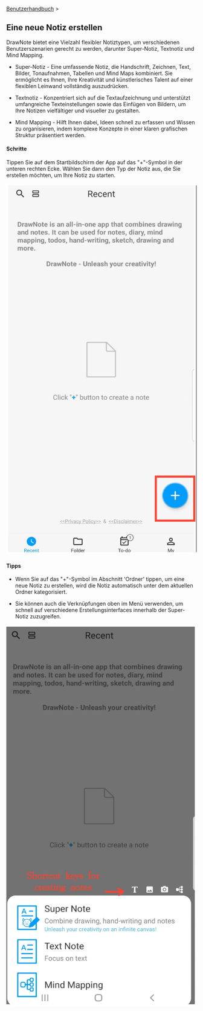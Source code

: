 [Benutzerhandbuch](/dragonnest/drawnote/manual/en) >

Eine neue Notiz erstellen
---
DrawNote bietet eine Vielzahl flexibler Notiztypen, um verschiedenen Benutzerszenarien gerecht zu werden, darunter Super-Notiz, Textnotiz und Mind Mapping.

- Super-Notiz - Eine umfassende Notiz, die Handschrift, Zeichnen, Text, Bilder, Tonaufnahmen, Tabellen und Mind Maps kombiniert. Sie ermöglicht es Ihnen, Ihre Kreativität und künstlerisches Talent auf einer flexiblen Leinwand vollständig auszudrücken.

- Textnotiz - Konzentriert sich auf die Textaufzeichnung und unterstützt umfangreiche Texteinstellungen sowie das Einfügen von Bildern, um Ihre Notizen vielfältiger und visueller zu gestalten.

- Mind Mapping - Hilft Ihnen dabei, Ideen schnell zu erfassen und Wissen zu organisieren, indem komplexe Konzepte in einer klaren grafischen Struktur präsentiert werden.

#### Schritte

Tippen Sie auf dem Startbildschirm der App auf das "+"-Symbol in der unteren rechten Ecke. Wählen Sie dann den Typ der Notiz aus, die Sie erstellen möchten, um Ihre Notiz zu starten.

![Eine neue Notiz erstellen](imgs/new_note1.png)

#### Tipps

- Wenn Sie auf das "+"-Symbol im Abschnitt 'Ordner' tippen, um eine neue Notiz zu erstellen, wird die Notiz automatisch unter dem aktuellen Ordner kategorisiert.

- Sie können auch die Verknüpfungen oben im Menü verwenden, um schnell auf verschiedene Erstellungsinterfaces innerhalb der Super-Notiz zuzugreifen.

![Eine neue Notiz erstellen](imgs/new_note2.png)